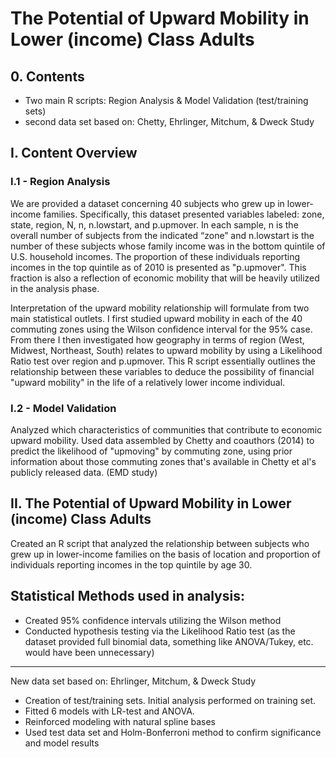 # The Potential of Upward Mobility in Lower (income) Class Adults

## 0. Contents
* Two main R scripts: Region Analysis & Model Validation (test/training sets)
* second data set based on: Chetty, Ehrlinger, Mitchum, & Dweck Study

## I. Content Overview
### I.1 - Region Analysis
We are provided a dataset concerning 40 subjects who grew up in lower-income families. Specifically, this dataset presented variables labeled: zone, state, region, N, n, n.lowstart, and p.upmover. In each sample, n is the overall number of subjects from the indicated “zone” and n.lowstart is the number of these subjects whose family income was in the bottom quintile of U.S. household incomes. The proportion of these individuals reporting incomes in the top quintile as of 2010 is presented as "p.upmover". This fraction is also a reflection of economic mobility that will be heavily utilized in the analysis phase. 

Interpretation of the upward mobility relationship will formulate from two main statistical outlets. I first studied upward mobility in each of the 40 commuting zones using the Wilson confidence interval for the 95% case. From there I then investigated how geography in terms of region (West, Midwest, Northeast, South) relates to upward mobility by using a Likelihood Ratio test over region and p.upmover. This R script essentially outlines the relationship between these variables to deduce the possibility of financial "upward mobility" in the life of a relatively lower income individual.

### I.2 - Model Validation
Analyzed which characteristics of communities that contribute to economic upward mobility. Used data assembled by Chetty and coauthors (2014) to predict the likelihood of "upmoving" by commuting zone, using prior information about those commuting zones that's available in Chetty et al's publicly released data. (EMD study)

## II. The Potential of Upward Mobility in Lower (income) Class Adults
Created an R script that analyzed the relationship between subjects who grew up in lower-income families on the basis of location and proportion of individuals reporting incomes in the top quintile by age 30.

## Statistical Methods used in analysis:
* Created 95% confidence intervals utilizing the Wilson method
* Conducted hypothesis testing via the Likelihood Ratio test (as the dataset provided full binomial data, something like ANOVA/Tukey, etc. would have been unnecessary)
----------------------------------------------------------------------------
New data set based on: Ehrlinger, Mitchum, & Dweck Study
* Creation of test/training sets. Initial analysis performed on training set.
* Fitted 6 models with LR-test and ANOVA.
* Reinforced modeling with natural spline bases
* Used test data set and Holm-Bonferroni method to confirm significance and model results 
